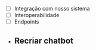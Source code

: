 - [ ] Integração com nosso sistema 
- [ ] Interoperabilidade 
- [ ] Endpoints

- ## Recriar chatbot

